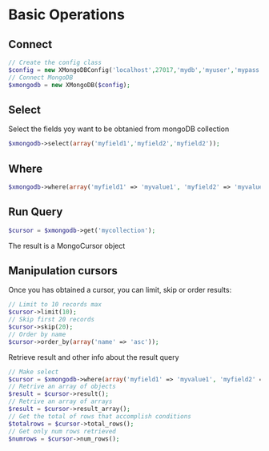 # Basic Operations
## Connect
```php
// Create the config class
$config = new XMongoDBConfig('localhost',27017,'mydb','myuser','mypass');
// Connect MongoDB
$xmongodb = new XMongoDB($config);
```
## Select
Select the fields yoy want to be obtanied from mongoDB collection
```php
$xmongodb->select(array('myfield1','myfield2','myfield2'));
```
## Where
```php
$xmongodb->where(array('myfield1' => 'myvalue1', 'myfield2' => 'myvalue2')->get('mycollection');
```
## Run Query
```php
$cursor = $xmongodb->get('mycollection');
```
The result is a MongoCursor object
## Manipulation cursors
Once you has obtained a cursor, you can limit, skip or order results:
```php
// Limit to 10 records max
$cursor->limit(10);
// Skip first 20 records
$cursor->skip(20);
// Order by name
$cursor->order_by(array('name' => 'asc'));
```

Retrieve result and other info about the result query
```php
// Make select
$cursor = $xmongodb->where(array('myfield1' => 'myvalue1', 'myfield2' => 'myvalue2')->get('mycollection');
// Retrive an array of objects
$result = $cursor->result();
// Retrive an array of arrays
$result = $cursor->result_array();
// Get the total of rows that accomplish conditions
$totalrows = $cursor->total_rows();
// Get only num rows retrieved
$numrows = $cursor->num_rows();
```

